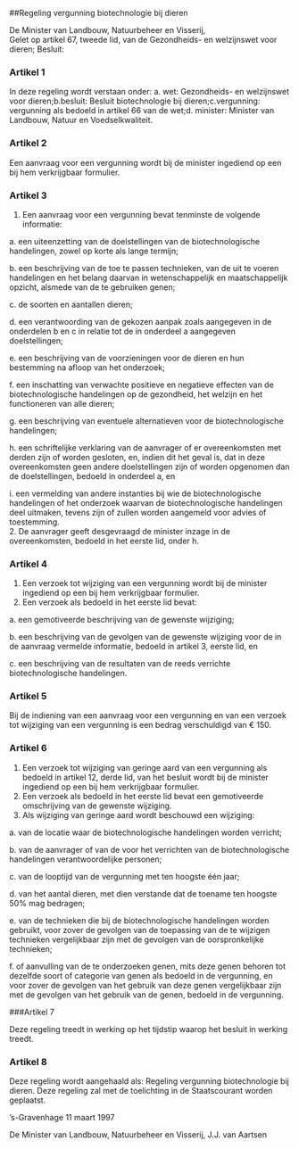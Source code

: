 <meta http-equiv='Content-Type' content='text/html; charset=utf-8' />

##Regeling vergunning biotechnologie bij dieren

De Minister van Landbouw, Natuurbeheer en Visserij,  
Gelet op artikel 67, tweede lid, van de Gezondheids- en welzijnswet voor dieren;
Besluit:     

### Artikel  1  

In deze regeling wordt verstaan onder: a. wet: Gezondheids- en welzijnswet voor dieren;b.besluit: Besluit biotechnologie bij dieren;c.vergunning: vergunning als bedoeld in artikel 66 van de wet;d. minister: Minister van Landbouw, Natuur en Voedselkwaliteit. 

### Artikel  2  

Een aanvraag voor een vergunning wordt bij de minister ingediend op een bij hem verkrijgbaar formulier.  

### Artikel  3  

1.  Een aanvraag voor een vergunning bevat tenminste de volgende informatie: 

a.  een uiteenzetting van de doelstellingen van de biotechnologische handelingen, zowel op korte als lange termijn; 

b.  een beschrijving van de toe te passen technieken, van de uit te voeren handelingen en het belang daarvan in wetenschappelijk en maatschappelijk opzicht, alsmede van de te gebruiken genen; 

c.  de soorten en aantallen dieren; 

d.  een verantwoording van de gekozen aanpak zoals aangegeven in de onderdelen b en c in relatie tot de in onderdeel a aangegeven doelstellingen; 

e.  een beschrijving van de voorzieningen voor de dieren en hun bestemming na afloop van het onderzoek; 

f.  een inschatting van verwachte positieve en negatieve effecten van de biotechnologische handelingen op de gezondheid, het welzijn en het functioneren van alle dieren; 

g.  een beschrijving van eventuele alternatieven voor de biotechnologische handelingen; 

h.  een schriftelijke verklaring van de aanvrager of er overeenkomsten met derden zijn of worden gesloten, en, indien dit het geval is, dat in deze overeenkomsten geen andere doelstellingen zijn of worden opgenomen dan de doelstellingen, bedoeld in onderdeel a, en 

i. een vermelding van andere instanties bij wie de biotechnologische handelingen of het onderzoek waarvan de biotechnologische handelingen deel uitmaken, tevens zijn of zullen worden aangemeld voor advies of toestemming.    
2.  De aanvrager geeft desgevraagd de minister inzage in de overeenkomsten, bedoeld in het eerste lid, onder h.  

### Artikel  4  

1.  Een verzoek tot wijziging van een vergunning wordt bij de minister ingediend op een bij hem verkrijgbaar formulier.   
2.  Een verzoek als bedoeld in het eerste lid bevat: 

a.  een gemotiveerde beschrijving van de gewenste wijziging; 

b.  een beschrijving van de gevolgen van de gewenste wijziging voor de in de aanvraag vermelde informatie, bedoeld in artikel 3, eerste lid, en 

c.  een beschrijving van de resultaten van de reeds verrichte biotechnologische handelingen.    

### Artikel  5  

Bij de indiening van een aanvraag voor een vergunning en van een verzoek tot wijziging van een vergunning is een bedrag verschuldigd van € 150.  

### Artikel  6  

1.  Een verzoek tot wijziging van geringe aard van een vergunning als bedoeld in artikel 12, derde lid, van het besluit wordt bij de minister ingediend op een bij hem verkrijgbaar formulier.   
2.  Een verzoek als bedoeld in het eerste lid bevat een gemotiveerde omschrijving van de gewenste wijziging.   
3.  Als wijziging van geringe aard wordt beschouwd een wijziging: 

a.  van de locatie waar de biotechnologische handelingen worden verricht; 

b.  van de aanvrager of van de voor het verrichten van de biotechnologische handelingen verantwoordelijke personen; 

c.  van de looptijd van de vergunning met ten hoogste één jaar; 

d.  van het aantal dieren, met dien verstande dat de toename ten hoogste 50% mag bedragen; 

e.  van de technieken die bij de biotechnologische handelingen worden gebruikt, voor zover de gevolgen van de toepassing van de te wijzigen technieken vergelijkbaar zijn met de gevolgen van de oorspronkelijke technieken; 

f.  of aanvulling van de te onderzoeken genen, mits deze genen behoren tot dezelfde soort of categorie van genen als bedoeld in de vergunning, en voor zover de gevolgen van het gebruik van deze genen vergelijkbaar zijn met de gevolgen van het gebruik van de genen, bedoeld in de vergunning.    

###Artikel 7 

Deze regeling treedt in werking op het tijdstip waarop het besluit in werking treedt.

### Artikel  8  

Deze regeling wordt aangehaald als: Regeling vergunning biotechnologie bij dieren. 
Deze regeling zal met de toelichting in de Staatscourant worden geplaatst.   

’s-Gravenhage 
11 maart 1997    

De 
Minister van Landbouw, Natuurbeheer en Visserij, 
J.J. van Aartsen      

